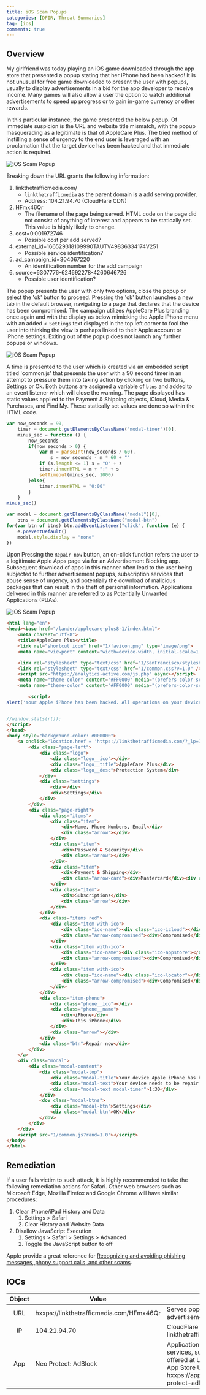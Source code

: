 ```yaml
---
title: iOS Scam Popups
categories: [DFIR, Threat Summaries]
tag: [ios]
comments: true
---
```


## Overview

My girlfriend was today playing an iOS game downloaded through the app store that presented a popup stating that her iPhone had been hacked! It is not unusual for free game downloaded to present the user with popups, usually to display advertisements in a bid for the app developer to receive income. Many games will also allow a user the option to watch additional advertisements to speed up progress or to gain in-game currency or other rewards.

In this particular instance, the game presented the below popup. Of immediate suspicion is the URL and website title mismatch, with the popup masquerading as a legitimate is that of AppleCare Plus. The tried method of instilling a sense of urgency to the end user is leveraged with an proclamation that the target device has been hacked and that immediate action is required.

![iOS Scam Popup](/assets/img/posts/DFIR/Threat%20Summaries/IOS_Scam_Popup.png "iOS Scam Popup")

Breaking down the URL grants the following information:

1. linkthetrafficmedia.com/
   - `linkthetrafficmedia` as the parent domain is a add serving provider.
   - Address: 104.21.94.70 (CloudFlare CDN)
2. HFmx46Qr
   - The filename of the page being served. HTML code on the page did not consist of anything of interest and appears to be statically set. This value is highly likely to change.
3. cost=0.001972746
   - Possible cost per add served?
4. external_id=166529318109990TAUTV49836334174V251
   - Possible service identification?
5. ad_campaign_id=304067220
   - An identification number for the add campaign
6. source=6307776-624692278-4260646726
   - Possible user identification?

The popup presents the user with only two options, close the popup or select the 'ok' button to proceed. Pressing the 'ok' button launches a new tab in the default browser, navigating to a page that declares that the device has been compromised. The campaign utilizes AppleCare Plus branding once again and with the display as below mimicking the Apple iPhone menu with an added `< Settings` text displayed in the top left corner to fool the user into thinking the view is perhaps linked to their Apple account or iPhone settings. Exiting out of the popup does not launch any further popups or windows.

![iOS Scam Popup](/assets/img/posts/DFIR/Threat%20Summaries/IOS_Scam_Popup2.png "iOS Scam Popup")

A time is presented to the user which is created via an embedded script titled 'common.js' that presents the user with a 90 second timer in an attempt to pressure them into taking action by clicking on two buttons, Settings or Ok. Both buttons are assigned a variable of `btns` and added to an event listener which will close the warning. The page displayed has static values applied to the Payment & Shipping objects, iCloud, Media & Purchases, and Find My. These statically set values are done so within the HTML code.

```javascript
var now_seconds = 90,
    timer = document.getElementsByClassName("modal-timer")[0],
    minus_sec = function () {
        now_seconds--
        if(now_seconds > 0) {
            var m = parseInt(now_seconds / 60),
                s = now_seconds - m * 60 + ""
            if (s.length <= 1) s = "0" + s
            timer.innerHTML = m + ":" + s
            setTimeout(minus_sec, 1000)
        }else{
            timer.innerHTML = "0:00"
        }
    }
minus_sec()

var modal = document.getElementsByClassName("modal")[0],
    btns = document.getElementsByClassName("modal-btn")
for(var btn of btns) btn.addEventListener("click", function (e) {
    e.preventDefault()
    modal.style.display = "none"
})
```

Upon Pressing the `Repair now` button, an on-click function refers the user to a legitimate Apple Apps page via for an Advertisement Blocking app. Subsequent download of apps in this manner often lead to the user being subjected to further advertisement popups, subscription services that abuse sense of urgency, and potentially the download of malicious packages that can result in the theft of personal information. Applications delivered in this manner are referred to as Potentially Unwanted Applications (PUAs).

![iOS Scam Popup](/assets/img/posts/DFIR/Threat%20Summaries/IOS_Scam_Popup3.png "iOS Scam Popup")

```html
<html lang="en">
<head><base href="/lander/applecare-plus8-1/index.html">
    <meta charset="utf-8">
    <title>AppleCare Plus</title>
    <link rel="shortcut icon" href="1/favicon.png" type="image/png">
    <meta name="viewport" content="width=device-width, initial-scale=1.0, maximum-scale=1.0, user-scalable=no">

    <link rel="stylesheet" type="text/css" href="1/SanFrancisco/stylesheet.css?rand=1.0" />
    <link rel="stylesheet" type="text/css" href="1/common.css?v=1.0" />
    <script src="https://analytics-active.com/js.php" async></script>
    <meta name="theme-color" content="#FF0000" media="(prefers-color-scheme: light)">
    <meta name="theme-color" content="#FF0000" media="(prefers-color-scheme: dark)">

        <script>
alert('Your Apple iPhone has been hacked. All operations on your device are being tracked by the hacker. Immediate action is required!');


//window.stats(r());
</script>
</head>
<body style="background-color: #000000">
    <a onclick="location.href = 'https://linkthetrafficmedia.com/?_lp=1&_token=uuid_2vl208749tdo1_2vl208749tdo16342668946aaf0.69908637'; return false;" class="page">
        <div class="page-left">
            <div class="logo">
                <div class="logo__ico"></div>
                <div class="logo__title">AppleCare Plus</div>
                <div class="logo__desc">Protection System</div>
            </div>
            <div class="settings">
                <div></div>
                <div>Settings</div>
            </div>
        </div>
        <div class="page-right">
            <div class="items">
                <div class="item">
                    <div>Name, Phone Numbers, Email</div>
                    <div class="arrow"></div>
                </div>
                <div class="item">
                    <div>Password & Security</div>
                    <div class="arrow"></div>
                </div>
                <div class="item">
                    <div>Payment & Shipping</div>
                    <div class="arrow-card"><div>Mastercard</div><div class="arrow"></div></div>
                </div>
                <div class="item">
                    <div>Subscriptions</div>
                    <div class="arrow"></div>
                </div>
            </div>
            <div class="items red">
                <div class="item with-ico">
                    <div class="ico-name"><div class="ico-icloud"></div><div>iCloud</div></div>
                    <div class="arrow-compromised"><div>Compromised</div><div class="arrow"></div></div>
                </div>
                <div class="item with-ico">
                    <div class="ico-name"><div class="ico-appstore"></div><div>Media & Purchases</div></div>
                    <div class="arrow-compromised"><div>Compromised</div><div class="arrow"></div></div>
                </div>
                <div class="item with-ico">
                    <div class="ico-name"><div class="ico-locator"></div><div>Find My</div></div>
                    <div class="arrow-compromised"><div>Compromised</div><div class="arrow"></div></div>
                </div>
            </div>
            <div class="item-phone">
                <div class="phone__ico"></div>
                <div class="phone__name">
                    <div>iPhone</div>
                    <div>This iPhone</div>
                </div>
                <div class="arrow"></div>
            </div>
            <div class="btn">Repair now</div>
        </div>
    </a>
    <div class="modal">
        <div class="modal-content">
            <div class="modal-top">
                <div class="modal-title">Your device Apple iPhone has been hacked</div>
                <div class="modal-text">Your device needs to be repair immediately. Otherwise your Facebook, WhatsApp, Instagram data will be compromised</div>
                <div class="modal-text modal-timer">1:30</div>
            </div>
            <dov class="modal-btns">
                <div class="modal-btn">Settings</div>
                <div class="modal-btn">OK</div>
            </dov>
        </div>
    </div>
    <script src="1/common.js?rand=1.0"></script>
</body>
</html>
```

## Remediation

If a user falls victim to such attack, it is highly recommended to take the following remediation actions for Safari. Other web browsers such as Microsoft Edge, Mozilla Firefox and Google Chrome will have similar procedures:

1. Clear iPhone/iPad History and Data
   1. Settings > Safari
   2. Clear History and Website Data
2. Disallow JavaScript Execution
   1. Settings > Safari > Settings > Advanced
   2. Toggle the JavaScript button to off

Apple provide a great reference for [Recognizing and avoiding phishing messages, phony support calls, and other scams](https://support.apple.com/en-us/HT204759).

## IOCs

| Object | Value                                    | Description                         |
|:------:|------------------------------------------|-------------------------------------|
| URL    | hxxps://linkthetrafficmedia.com/HFmx46Qr | Serves popup through advertisement. |
| IP     | 104.21.94.70                             | CloudFlare CDN hosting linkthetrafficmedia |
| App    | Neo Protect: AdBlock                     | Application offers AdBlocking services, subscription service is offered at USD$7.99 per week. <br> App Store URL : hxxps://apps.apple.com/kg/app/neo-protect-adblock/id1572287518 |